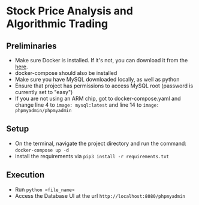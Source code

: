 # Stock Price Analysis and Algorithmic Trading

## Preliminaries
- Make sure Docker is installed. If it's not, you can download it from the [here](https://www.docker.com/products/docker-desktop). 
- docker-compose should also be installed
- Make sure you have MySQL downloaded locally, as well as python
- Ensure that project has permissions to access MySQL root (password is currently set to "easy")
- If you are not using an ARM chip, got to docker-compose.yaml and change line 4 to `image: mysql:latest` and line 14 to `image: phpmyadmin/phpmyadmin`
  
## Setup
- On the terminal, navigate the project directory and run the command: `docker-compose up -d`
- install the requirements via `pip3 install -r requirements.txt`
  
## Execution
- Run `python <file_name>`
- Access the Database UI at the url `http://localhost:8080/phpmyadmin`
